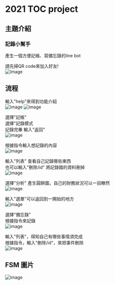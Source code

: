 # 2021 TOC project

## 主題介紹
### 記錄小幫手
產生一個方便記帳、寫備忘錄的line bot<br>

請先掃QR code來加入好友!<br>
![image](https://github.com/DouCharles/TOC_final_project/blob/master/img/QR.PNG=10x)

## 流程
輸入"help"來得到功能介紹<br>
![image](https://github.com/DouCharles/TOC_final_project/blob/master/img/help.jpg)
![image](https://github.com/DouCharles/TOC_final_project/blob/master/img/help2.jpg)

選擇"記帳"<br>
選擇"記錄模式<br>
記錄完畢 輸入"返回"<br>
![image](https://github.com/DouCharles/TOC_final_project/blob/master/img/記錄.jpg)

根據指令輸入想記錄的內容<br>
![image](https://github.com/DouCharles/TOC_final_project/blob/master/img/記錄中.jpg)

輸入"列表"   查看自己記錄哪些東西<br>
也可以輸入"刪除/id" 將記錄錯的資料刪掉<br>
![image](https://github.com/DouCharles/TOC_final_project/blob/master/img/記錄-列表.jpg)

選擇"分析"  產生圓餅圖，自己的財務狀況可以一目瞭然<br>
![image](https://github.com/DouCharles/TOC_final_project/blob/master/img/分析.jpg)

輸入"選單"可以返回到一開始的地方<br>
![image](https://github.com/DouCharles/TOC_final_project/blob/master/img/返回選單.jpg)

選擇"備忘錄"<br>
根據指令來記錄<br>
![image](https://github.com/DouCharles/TOC_final_project/blob/master/img/備忘錄.jpg)


輸入"列表"，得知自己有哪些事情須完成<br>
根據指令，輸入"刪除/id"，來把事件刪除<br>
![image](https://github.com/DouCharles/TOC_final_project/blob/master/img/備忘錄-列表刪除.jpg)

## FSM 圖片

![image](https://github.com/DouCharles/TOC_final_project/blob/master/img/fsm.png)

